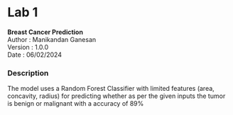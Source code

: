 # Lab 1

**Breast Cancer Prediction**  
Author : Manikandan Ganesan  
Version : 1.0.0  
Date : 06/02/2024  

### Description

The model uses a Random Forest Classifier with limited features (area, concavity, radius) for predicting whether as per the given inputs the tumor is benign or malignant with a accuracy of 89%
